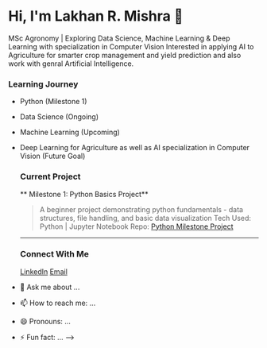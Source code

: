 # Hi, I'm Lakhan R. Mishra 👋

MSc Agronomy | Exploring Data Science, Machine Learning & Deep Learning with specialization in Computer Vision
Interested in applying AI to Agriculture for smarter crop management and yield prediction
and also work with genral Artificial Intelligence.

### Learning Journey
- Python (Milestone 1)
- Data Science (Ongoing)
- Machine Learning (Upcoming)
- Deep Learning for Agriculture as well as AI specialization in Computer Vision (Future Goal) 

  ### Current Project
  ** Milestone 1: Python Basics Project**
  > A beginner project demonstrating python fundamentals - data structures, file handling, and basic data visualization
   Tech Used: Python | Jupyter Notebook
   Repo: [Python Milestone Project](link)
  
  ---

  ### Connect With Me
  [LinkedIn]()
  [Email](Mailto:lakhanmishra.ai@gmail.com)  
   


- 💬 Ask me about ...
- 📫 How to reach me: ...
- 😄 Pronouns: ...
- ⚡ Fun fact: ...
-->
